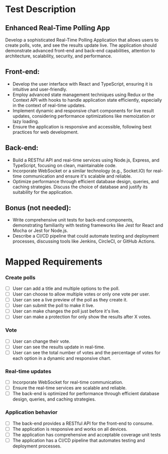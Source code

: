 # Test Description
## Enhanced Real-Time Polling App

Develop a sophisticated Real-Time Polling Application that allows users to create polls, vote, and see the results update live. The application should demonstrate advanced front-end and back-end capabilities, attention to architecture, scalability, security, and performance.

## Front-end:
 - Develop the user interface with React and TypeScript, ensuring it is intuitive and user-friendly.
 - Employ advanced state management techniques using Redux or the Context API with hooks to handle application state efficiently, especially in the context of real-time updates.
 - Implement dynamic and responsive chart components for live result updates, considering performance optimizations like memoization or lazy loading.
 - Ensure the application is responsive and accessible, following best practices for web development.

## Back-end:
 - Build a RESTful API and real-time services using Node.js, Express, and TypeScript, focusing on clean, maintainable code.
 - Incorporate WebSocket or a similar technology (e.g., Socket.IO) for real-time communication and ensure it's scalable and reliable.
 - Optimize performance through efficient database design, queries, and caching strategies. Discuss the choice of database and justify its suitability for the application.

## Bonus (not needed):
 - Write comprehensive unit tests for back-end components, demonstrating familiarity with testing frameworks like Jest for React and Mocha or Jest for Node.js.
 - Describe a CI/CD pipeline that could automate testing and deployment processes, discussing tools like Jenkins, CircleCI, or GitHub Actions.

# Mapped Requirements
### Create polls

- [ ] User can add a title and multiple options to the poll.
- [ ] User can choose to allow multiple votes or only one vote per user.
- [ ] User can see a live preview of the poll as they create it.
- [ ] User can submit the poll to make it live.
- [ ] User can make changes the poll just before it's live.
- [ ] User can make a protection for only show the results after X votes.

### Vote
    
- [ ] User can change their vote.
- [ ] User can see the results update in real-time.
- [ ] User can see the total number of votes and the percentage of votes for each option in a dynamic and responsive chart.

### Real-time updates

- [ ] Incorporate WebSocket for real-time communication.
- [ ] Ensure the real-time services are scalable and reliable.
- [ ] The back-end is optimized for performance through efficient database design, queries, and caching strategies.

### Application behavior
- [ ] The back-end provides a RESTful API for the front-end to consume.
- [ ] The application is responsive and works on all devices.
- [ ] The application has comprehensive and acceptable coverage unit tests
- [ ] The application has a CI/CD pipeline that automates testing and deployment processes.
